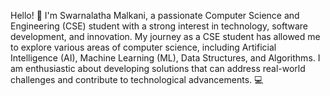Hello! 👋 I'm Swarnalatha Malkani, a passionate Computer Science and Engineering (CSE) student with a strong interest in technology, software development, and innovation. My journey as a CSE student has allowed me to explore various areas of computer science, including Artificial Intelligence (AI), Machine Learning (ML), Data Structures, and Algorithms. I am enthusiastic about developing solutions that can address real-world challenges and contribute to technological advancements. 💻

